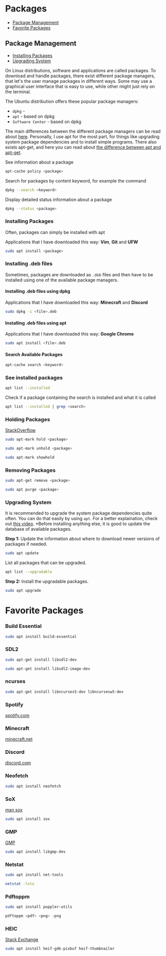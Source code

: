 # Packages

- [Package Management](#package-management)
- [Favorite Packages](#favorite-packages)

## Package Management

- [Installing Packages](#installing-packages)
- [Upgrading System](#upgrading-system)

On Linux distributions, software and applications are called packages. To download and handle packages, there exist different package managers, that let's the user manage packages in different ways. Some may use a graphical user interface that is easy to use, while other might just rely on the terminal.

The Ubuntu distribution offers these popular package managers:

- `dpkg` -
- `apt` - based on dpkg
- `Software Center` - based on dpkg

The main differences between the different package managers can be read about [here](https://askubuntu.com/questions/76/whats-the-difference-between-package-managers). Personally, I use apt for the most part, for things like upgrading system package dependencies and to install simple programs. There also exists apt-get, and here you can read about [the difference between apt and apt-get](https://askubuntu.com/questions/445384/what-is-the-difference-between-apt-and-apt-get).


See information about a package

```bash
apt-cache policy <package>
```

Search for packages by content keyword, for example the command

```bash
dpkg --search <keyword>
```

Display detailed status information about a package

```bash
dpkg --status <package>
```

### Installing Packages

Often, packages can simply be installed with apt

Applications that I have downloaded this way: **Vim**, **Git** and **UFW**

```bash
sudo apt install <package>
```

### Installing .deb files

Sometimes, packages are downloaded as `.deb` files and then have to be installed using one of the available package managers.

#### Installing .deb files using dpkg

Applications that I have downloaded this way: **Minecraft** and **Discord**

```bash
sudo dpkg -i <file>.deb
```

#### Installing .deb files using apt

Applications that I have downloaded this way: **Google Chrome**

```bash
sudo apt install <file>.deb
```

#### Search Available Packages

```bash
apt-cache search <keyword>
```

### See installed packages

```bash
apt list --installed
```

Check if a package containing the search is installed and what it is called
```bash
apt list --installed | grep <search>
```

### Holding Packages

[StackOverflow](https://askubuntu.com/questions/18654/how-to-prevent-updating-of-a-specific-package)

```bash
sudo apt-mark hold <package>
```

```bash
sudo apt-mark unhold <package>
```

```bash
sudo apt-mark showhold
```

### Removing Packages

```bash
sudo apt-get remove <package>
```

```bash
sudo apt purge <package>
```

### Upgrading System

It is recommended to upgrade the system package dependencies quite often. You can do that easily by using `apt`. For a better explaination, check out [this video](https://www.youtube.com/watch?v=tNT9Hm8fpOA). *Before installing anything else, it is good to update the database of available packages.

**Step 1:** Update the information about where to download newer versions of packages if needed.

```bash
sudo apt update
```

List all packages that can be upgraded.

```bash
apt list --upgradable
```

**Step 2:** Install the upgradable packages.

```bash
sudo apt upgrade
```

# Favorite Packages

### Build Essential

```bash
sudo apt install build-essential
```

### SDL2

```bash
sudo apt-get install libsdl2-dev
```
```bash
sudo apt-get install libsdl2-image-dev
```

### ncurses

```bash
sudo apt-get install libncurses5-dev libncursesw5-dev
```

### Spotify

[spotify.com](https://www.spotify.com/us/download/linux/)

### Minecraft

[minecraft.net](https://www.minecraft.net/en-us/download)

### Discord

[discord.com](https://discord.com/download)

### Neofetch

```bash
sudo apt install neofetch
```

### SoX

[man sox](https://linux.die.net/man/1/sox)

```bash
sudo apt install sox
```

### GMP

[GMP](https://gmplib.org/)

```bash
sudo apt install libgmp-dev
```

### Netstat

```bash
sudo apt install net-tools
```

```bash
netstat -lntu
```

### Pdftoppm

```bash
sudo apt install poppler-utils
```

```bash
pdftoppm <pdf> <png> -png
```

### HEIC

[Stack Exchange](https://askubuntu.com/questions/958355/any-app-on-ubuntu-to-open-and-or-convert-heif-pictures-heic-high-efficiency-i)

```bash
sudo apt install heif-gdk-pixbuf heif-thumbnailer
```
